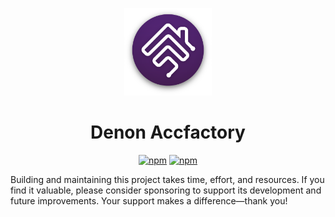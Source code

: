 <p align="center">
  <a href="https://homebridge.io"><img src="https://raw.githubusercontent.com/homebridge/branding/latest/logos/homebridge-color-round-stylized.png" height="140"></a>
</p>
<span align="center">

# Denon Accfactory

[![npm](https://badgen.net/npm/v/homebridge-denon-accfactory/latest)](https://www.npmjs.com/package/homebridge-denon-accfactory)
[![npm](https://badgen.net/npm/dt/homebridge-denon-accfactory?label=downloads)](https://www.npmjs.com/package/homebridge-denon-accfactory)

</span>

Building and maintaining this project takes time, effort, and resources. If you find it valuable, please consider sponsoring to support its development and future improvements. Your support makes a difference—thank you!